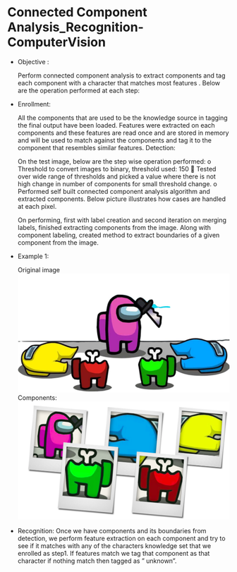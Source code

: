 # Connected Component Analysis_Recognition-ComputerVision
- Objective :

  Perform connected component analysis to extract components and tag
  each component with a character that matches most features .
  Below are the operation performed at each step:
- Enrollment:

  All the components that are used to be the knowledge source in tagging the final output have been
  loaded. Features were extracted on each components and these features are read once and are stored
  in memory and will be used to match against the components and tag it to the component that
  resembles similar features.
Detection:

  On the test image, below are the step wise operation performed:
  o Threshold to convert images to binary, threshold used: 150
   Tested over wide range of thresholds and picked a value where there is not high
  change in number of components for small threshold change.
  o Performed self built connected component analysis algorithm and extracted components.
  Below picture illustrates how cases are handled at each pixel.

  On performing, first with label creation and second iteration on merging labels, finished
  extracting components from the image.
  Along with component labeling, created method to extract boundaries of a given
  component from the image.
  
- Example 1:
  
  Original image
![plot](test_img2.jpg)
Components:
![plot](test_img2.png)
  
- Recognition:
  Once we have components and its boundaries from detection, we perform feature extraction on
  each component and try to see if it matches with any of the characters knowledge set that we
  enrolled as step1. If features match we tag that component as that character if nothing match then
  tagged as ” unknown”.
